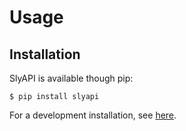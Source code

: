 # Usage

## Installation

SlyAPI is available though pip:

`$ pip install slyapi`

For a development installation, see [here](contributing).